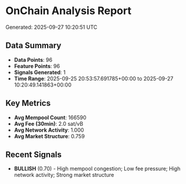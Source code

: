 # OnChain Analysis Report
Generated: 2025-09-27 10:20:51 UTC

## Data Summary
- **Data Points**: 96
- **Feature Points**: 96
- **Signals Generated**: 1
- **Time Range**: 2025-09-25 20:53:57.691785+00:00 to 2025-09-27 10:20:49.141863+00:00

## Key Metrics
- **Avg Mempool Count**: 166590
- **Avg Fee (30min)**: 2.0 sat/vB
- **Avg Network Activity**: 1.000
- **Avg Market Structure**: 0.759

## Recent Signals
- **BULLISH** (0.70) - High mempool congestion; Low fee pressure; High network activity; Strong market structure
